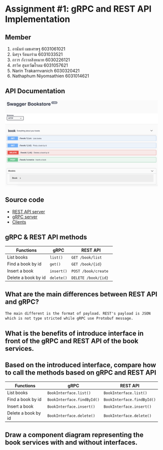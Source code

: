 # Assignment #1: gRPC and REST API Implementation

## Member

1. อานันท์ เมธเศรษฐ 6031061021
2. นิศรุจ รัตนอร่าม 6031033521
3. ถาวร กังวาลสิงหนาท 6030226121
4. สรวิศ สุนทวัฒโรดม 6031057621
5. Narin Trakarnvanich 6030320421
6. Nathaphum Niyomsathien 6031014621

## API Documentation
![Swagger](https://github.com/2110521-2563-1-Software-Architecture/soft-arch-hw-1/raw/master/images/swagger.png)

## Source code

- [REST API server](https://github.com/2110521-2563-1-Software-Architecture/soft-arch-hw-1/tree/master/src)
- [gRPC server](https://github.com/2110521-2563-1-Software-Architecture/soft-arch-hw-1/tree/master/gRPC)
- [Clients](https://github.com/2110521-2563-1-Software-Architecture/soft-arch-hw-1/tree/master/client)

## gRPC & REST API methods

| Functions           | gRPC       | REST API             |
| ------------------- | ---------- | -------------------- |
| List books          | `list()`   | `GET /book/list`     |
| Find a book by id   | `get()`    | `GET /book/{id}`     |
| Insert a book       | `insert()` | `POST /book/create`  |
| Delete a book by id | `delete()` | `DELETE /book/{id} ` |

## What are the main differences between REST API and gRPC?

    The main different is the format of payload. REST's payload is JSON which is not type stricted while gRPC use Protobuf message.

## What is the benefits of introduce interface in front of the gRPC and REST API of the book services.

## Based on the introduced interface, compare how to call the methods based on gRPC and REST API

| Functions           | gRPC                       | REST API                   |
| ------------------- | -------------------------- | -------------------------- |
| List books          | `BookInterface.list()`     | `BookInterface.list()`     |
| Find a book by id   | `BookInterface.findById()` | `BookInterface.findById()` |
| Insert a book       | `BookInterface.insert()`   | `BookInterface.insert()`   |
| Delete a book by id | `BookInterface.delete()`   | `BookInterface.delete()`   |

## Draw a component diagram representing the book services with and without interfaces.
